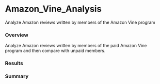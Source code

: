 # Amazon_Vine_Analysis
Analyze Amazon reviews written by members of the Amazon Vine program

### Overview
Analyze Amazon reviews written by members of the paid Amazon Vine program and then compare with unpaid members.

### Results


### Summary



